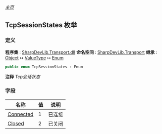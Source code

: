 ###### [主页](./Index.md "主页")
## TcpSessionStates 枚举
### 定义
**程序集** : [SharpDevLib.Transport.dll](./SharpDevLib.Transport.assembly.md "SharpDevLib.Transport.dll")
**命名空间** : [SharpDevLib.Transport](./SharpDevLib.Transport.namespace.md "SharpDevLib.Transport")
**继承** : [Object](https://learn.microsoft.com/en-us/dotnet/api/system.object "Object") ↣ [ValueType](https://learn.microsoft.com/en-us/dotnet/api/system.valuetype "ValueType") ↣ [Enum](https://learn.microsoft.com/en-us/dotnet/api/system.enum "Enum")
``` csharp
public enum TcpSessionStates : Enum
```
**注释**
*Tcp会话状态*

### 字段
|名称|值|说明|
|---|---|---|
|[Connected](./SharpDevLib.Transport.TcpSessionStates.Connected.md "Connected")|1|已连接|
|[Closed](./SharpDevLib.Transport.TcpSessionStates.Closed.md "Closed")|2|已关闭|

